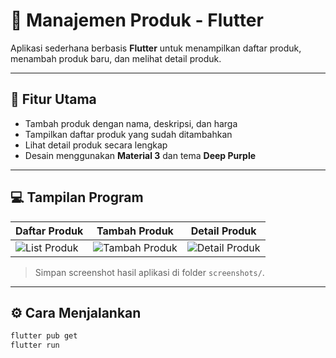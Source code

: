 # 📱 Manajemen Produk - Flutter

Aplikasi sederhana berbasis **Flutter** untuk menampilkan daftar produk, menambah produk baru, dan melihat detail produk.

---

## 🚀 Fitur Utama
- Tambah produk dengan nama, deskripsi, dan harga  
- Tampilkan daftar produk yang sudah ditambahkan  
- Lihat detail produk secara lengkap  
- Desain menggunakan **Material 3** dan tema **Deep Purple**

---

## 💻 Tampilan Program
| Daftar Produk | Tambah Produk | Detail Produk |
|----------------|----------------|----------------|
| ![List Produk](screenshots/list_produk.png) | ![Tambah Produk](screenshots/add_produk.png) | ![Detail Produk](screenshots/detail_produk.png) |

> Simpan screenshot hasil aplikasi di folder `screenshots/`.

---

## ⚙️ Cara Menjalankan
```bash
flutter pub get
flutter run
